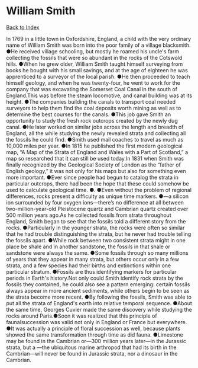 # William Smith
[Back to Index](https://github.com/windows10010/tpoExtractor/blob/master/README.md)

In 1769 in a little town in Oxfordshire, England, a child with the very ordinary name of William Smith was born into the poor family of a village blacksmith. ●He received village schooling, but mostly he roamed his uncle's farm collecting the fossils that were so abundant in the rocks of the Cotswold hills. ●When he grew older, William Smith taught himself surveying from books he bought with his small savings, and at the age of eighteen he was apprenticed to a surveyor of the local parish. ●He then proceeded to teach himself geology, and when he was twenty-four, he went to work for the company that was excavating the Somerset Coal Canal in the south of England.This was before the steam locomotive, and canal building was at its height. ●The companies building the canals to transport coal needed surveyors to help them find the coal deposits worth mining as well as to determine the best courses for the canals. ●This job gave Smith an opportunity to study the fresh rock outcrops created by the newly dug canal. ●He later worked on similar jobs across the length and breadth of England, all the while studying the newly revealed strata and collecting all the fossils he could find. ●Smith used mail coaches to travel as much as 10,000 miles per year. ●In 1815 he published the first modern geological map, “A Map of the Strata of England and Wales with a Part of Scotland,” a map so researched that it can still be used today.In 1831 when Smith was finally recognized by the Geological Society of London as the “father of English geology,” it was not only for his maps but also for something even more important. ●Ever since people had begun to catalog the strata in particular outcrops, there had been the hope that these could somehow be used to calculate geological time. ●. ●Even without the problem of regional differences, rocks present a difficulty as unique time markers. ●—a silicon ion surrounded by four oxygen ions—there’s no difference at all between two-million-year-old Pleistocene quartz and Cambrian quartz created over 500 million years ago.As he collected fossils from strata throughout England, Smith began to see that the fossils told a different story from the rocks. ●Particularly in the younger strata, the rocks were often so similar that he had trouble distinguishing the strata, but he never had trouble telling the fossils apart. ●While rock between two consistent strata might in one place be shale and in another sandstone, the fossils in that shale or sandstone were always the same. ●Some fossils through so many millions of years that they appear in many strata, but others occur only in a few strata, and a few species had their births and extinctions within one particular stratum. ●Fossils are thus identifying markers for particular periods in Earth's history.Not only could Smith identify rock strata by the fossils they contained, he could also see a pattern emerging: certain fossils always appear in more ancient sediments,
 while others begin to be seen as the strata become more recent. ●By following the fossils, Smith was able to put all the strata of England's earth into relative temporal sequence.
 ●About the same time, Georges Cuvier made the same discovery while studying the rocks around Paris.●Soon it was realized that this principle of faunalsuccession was
 valid not only in England or France but everywhere. ●It was actually a principle of floral succession as well, because plants showed the same transformation through time as did fauna. ●Limestone may be found in the Cambrian or—300 million years later—in the Jurassic strata, but a —the ubiquitous marine arthropod that had its birth in the Cambrian—will never be found in Jurassic strata, nor a dinosaur in the Cambrian.        